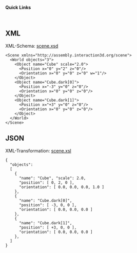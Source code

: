 **Quick Links**

<br />


## XML ##

XML-Schema: [scene.xsd](http://assembly3d.googlecode.com/hg/xml/schema/scene.xsd)

```
<Scene xmlns="http://assembly.interaction3d.org/scene">
  <World objects="3">
    <Object name="Cube" scale="2.0">
      <Position x="0" y="2" z="0"/>
      <Orientation x="0" y="0" z="0" w="1"/>
    </Object>
    <Object name="Cube.dark[0]">
      <Position x="-3" y="0" z="0"/>
      <Orientation x="0" y="0" z="0"/>
    </Object>
    <Object name="Cube.dark[1]">
      <Position x="+3" y="0" z="0"/>
      <Orientation x="0" y="0" z="0"/>
    </Object>
  </World>	
</Scene>
```


## JSON ##

XML-Transformation: [scene.xsl](http://assembly3d.googlecode.com/hg/xml/transform/scene.xsl)

```
{
  "objects": 
  [
    {
      "name": "Cube", "scale": 2.0,
      "position": [ 0, 2, 0 ], 
      "orientation": [ 0.0, 0.0, 0.0, 1.0 ]       
    },
    {
      "name": "Cube.dark[0]",
      "position": [ -3, 0, 0 ], 
      "orientation": [ 0.0, 0.0, 0.0 ]       
    },
    {
      "name": "Cube.dark[1]",
      "position": [ +3, 0, 0 ], 
      "orientation": [ 0.0, 0.0, 0.0 ]       
    },
  ]
}
```